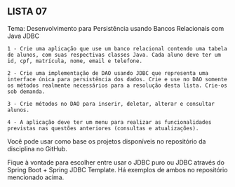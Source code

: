 ## LISTA 07

Tema: Desenvolvimento para Persistência usando Bancos Relacionais com Java JDBC

    1 - Crie uma aplicação que use um banco relacional contendo uma tabela de alunos, com suas respectivas classes Java. Cada aluno deve ter um id, cpf, matrícula, nome, email e telefone. 
    
    2 - Crie uma implementação de DAO usando JDBC que representa uma interface única para persistência dos dados. Crie e use no DAO somente os métodos realmente necessários para a resolução desta lista. Crie-os sob demanda.
    
    3 - Crie métodos no DAO para inserir, deletar, alterar e consultar alunos.
    
    4 - A aplicação deve ter um menu para realizar as funcionalidades previstas nas questões anteriores (consultas e atualizações).

Você pode usar como base os projetos disponíveis no repositório da disciplina no GitHub.

Fique à vontade para escolher entre usar o JDBC puro ou JDBC através do Spring Boot + Spring JDBC Template. Há exemplos de ambos no repositório mencionado acima.